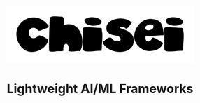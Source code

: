 <br/>
<p align="center">
    <img src="assets/chisei.png" />
    <br/>
</p>

<h1 align="center">Lightweight AI/ML Frameworks</h1>
